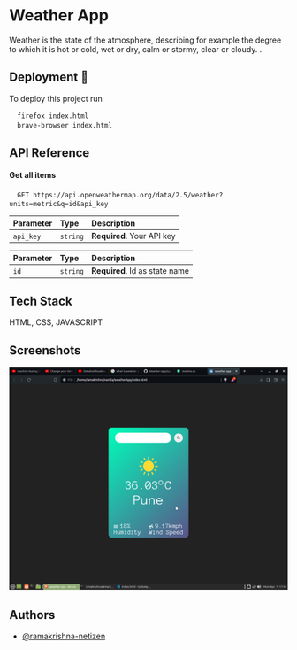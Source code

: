 
# Weather App

Weather is the state of the atmosphere, describing for example the degree to which it is hot or cold, wet or dry, calm or stormy, clear or cloudy. .


## Deployment 🚀 

To deploy this project run

```bash
  firefox index.html
  brave-browser index.html
```


## API Reference

#### Get all items

```http
  GET https://api.openweathermap.org/data/2.5/weather?units=metric&q=id&api_key
```

| Parameter | Type     | Description                |
| :-------- | :------- | :------------------------- |
| `api_key` | `string` | **Required**. Your API key |



| Parameter | Type     | Description                       |
| :-------- | :------- | :-------------------------------- |
| `id`      | `string` | **Required**. Id as state name  |





## Tech Stack

HTML, CSS, JAVASCRIPT


## Screenshots

![App Screenshot](https://github.com/ramakrishna-netizen/Weather-app/blob/main/screenshot/Screenshot1.png)



## Authors

- [@ramakrishna-netizen](https://www.github.com/ramakrishna-netizen)

